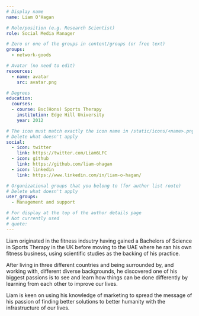 ```yaml
---
# Display name
name: Liam O'Hagan

# Role/position (e.g. Research Scientist)
role: Social Media Manager

# Zero or one of the groups in content/groups (or free text)
groups:
  - network-goods

# Avatar (no need to edit)
resources:
  - name: avatar
    src: avatar.png

# Degrees
education:
  courses:
  - course: Bsc(Hons) Sports Therapy
    institution: Edge Hill University
    year: 2012

# The icon must match exactly the icon name in /static/icons/<name>.png
# Delete what doesn't apply
social:
  - icon: twitter
    link: https://twitter.com/Liam6LFC
  - icon: github
    link: https://github.com/liam-ohagan
  - icon: linkedin
    link: https://www.linkedin.com/in/liam-o-hagan/  

# Organizational groups that you belong to (for author list route)
# Delete what doesn't apply
user_groups:
  - Management and support

# For display at the top of the author details page
# Not currently used
# quote:
---
```


Liam originated in the fitness indsutry having gained a Bachelors of Science in Sports Therapy in the UK before moving to the UAE where he ran his own fitness business, using scientific studies as the backing of his practice.

After living in three different countries and being surrounded by, and working with, different diverse backgrounds, he discovered one of his biggest passions is to see and learn how things can be done differently by learning from each other to improve our lives. 

Liam is keen on using his knowledge of marketing to spread the message of his passion of finding better solutions to better humanity with the infrastructure of our lives.
